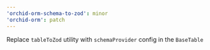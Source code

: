 ```yaml
---
'orchid-orm-schema-to-zod': minor
'orchid-orm': patch
---
```


Replace `tableToZod` utility with `schemaProvider` config in the `BaseTable`
